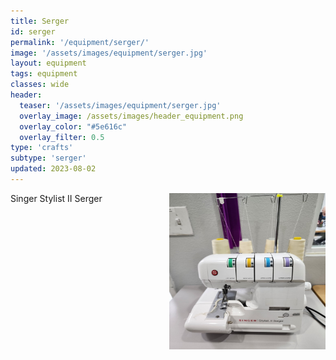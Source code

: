 ```yaml
---
title: Serger
id: serger
permalink: '/equipment/serger/'
image: '/assets/images/equipment/serger.jpg'
layout: equipment
tags: equipment
classes: wide
header:
  teaser: '/assets/images/equipment/serger.jpg'
  overlay_image: /assets/images/header_equipment.png
  overlay_color: "#5e616c"
  overlay_filter: 0.5
type: 'crafts'
subtype: 'serger'
updated: 2023-08-02
---
```

<img align="right" width="250" height="250" src="/assets/images/equipment/serger.jpg">

Singer Stylist II Serger